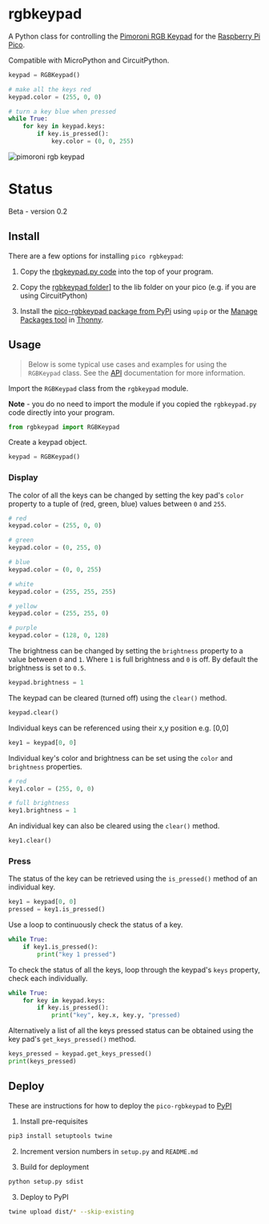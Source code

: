 # rgbkeypad

A Python class for controlling the [Pimoroni RGB Keypad](https://shop.pimoroni.com/products/pico-rgb-keypad-base) for the [Raspberry Pi Pico](https://www.raspberrypi.org/documentation/pico/getting-started/).

Compatible with MicroPython and CircuitPython.

```python
keypad = RGBKeypad()

# make all the keys red
keypad.color = (255, 0, 0)

# turn a key blue when pressed
while True:
    for key in keypad.keys:
        if key.is_pressed():
            key.color = (0, 0, 255)
```

![pimoroni rgb keypad](https://cdn.shopify.com/s/files/1/0174/1800/products/pico-addons-2_1024x1024.jpg?v=1611177905)

# Status

Beta - version 0.2

## Install

There are a few options for installing `pico rgbkeypad`:

1. Copy the [rbgkeypad.py code](https://github.com/martinohanlon/pico-rgbkeypad/blob/main/rgbkeypad/rgbkeypad.py) into the top of your program.

2. Copy the [rgbkeypad folder](https://github.com/martinohanlon/pico-rgbkeypad/blob/main/rgbkeypad)] to the lib folder on your pico (e.g. if you are using CircuitPython)

3. Install the [pico-rgbkeypad package from PyPi](https://pypi.org/project/pico-rbgkeypad) using `upip` or the [Manage Packages tool](https://github.com/thonny/thonny/wiki/InstallingPackages) in [Thonny](https://thonny.org/).

## Usage

> Below is some typical use cases and examples for using the `RGBKeypad` class. See the [API](API.md) documentation for more information.

Import the `RGBKeypad` class from the `rgbkeypad` module.

**Note** - you do no need to import the module if you copied the `rgbkeypad.py` code directly into your program.

```python
from rgbkeypad import RGBKeypad
```

Create a keypad object.

```python
keypad = RGBKeypad()
```

### Display

The color of all the keys can be changed by setting the key pad's `color` property to a tuple of (red, green, blue) values between `0` and `255`.

```python
# red
keypad.color = (255, 0, 0)

# green
keypad.color = (0, 255, 0)

# blue
keypad.color = (0, 0, 255)

# white
keypad.color = (255, 255, 255)

# yellow
keypad.color = (255, 255, 0)

# purple
keypad.color = (128, 0, 128)
```

The brightness can be changed by setting the `brightness` property to a value between `0` and `1`. Where `1` is full brightness and `0` is off. By default the brightness is set to `0.5`.

```python
keypad.brightness = 1
```

The keypad can be cleared (turned off) using the `clear()` method.

```python
keypad.clear()
```

Individual keys can be referenced using their x,y position e.g. [0,0]

```python
key1 = keypad[0, 0]
```

Individual key's color and brightness can be set using the `color` and `brightness` properties.

```python
# red
key1.color = (255, 0, 0)

# full brightness
key1.brightness = 1
```

An individual key can also be cleared using the `clear()` method.

```python
key1.clear()
```

### Press

The status of the key can be retrieved using the `is_pressed()` method of an individual key.

```python
key1 = keypad[0, 0]
pressed = key1.is_pressed()
```

Use a loop to continuously check the status of a key.

```python
while True:
    if key1.is_pressed():
        print("key 1 pressed")
```

To check the status of all the keys, loop through the keypad's `keys` property, check each individually.

```python
while True:
    for key in keypad.keys:
        if key.is_pressed():
            print("key", key.x, key.y, "pressed)
```

Alternatively a list of all the keys pressed status can be obtained using the key pad's `get_keys_pressed()` method.

```python
keys_pressed = keypad.get_keys_pressed()
print(keys_pressed)
```

## Deploy

These are instructions for how to deploy the `pico-rgbkeypad` to [PyPI](https://pypi.org/project/pico-rbgkeypad)

1. Install pre-requisites

~~~bash
pip3 install setuptools twine
~~~

2. Increment version numbers in `setup.py` and `README.md`

3. Build for deployment

~~~bash
python setup.py sdist
~~~

3. Deploy to PyPI

~~~bash
twine upload dist/* --skip-existing
~~~